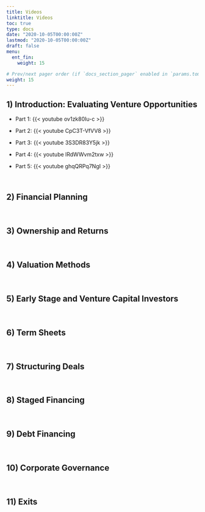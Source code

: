 ```yaml
---
title: Videos
linktitle: Videos
toc: true
type: docs
date: "2020-10-05T00:00:00Z"
lastmod: "2020-10-05T00:00:00Z"
draft: false
menu:
  ent_fin:
    weight: 15

# Prev/next pager order (if `docs_section_pager` enabled in `params.toml`)
weight: 15
--- 
```




## 1) Introduction: Evaluating Venture Opportunities

* Part 1: {{< youtube ov1zk80Iu-c >}}


* Part 2: {{< youtube CpC3T-VfVV8 >}}


* Part 3: {{< youtube 3S3DR83Y5jk >}}


* Part 4: {{< youtube lRdWWvm2txw >}}


* Part 5: {{< youtube ghqQRPq7NgI >}}



<br/>

## 2) Financial Planning


<br/>

## 3) Ownership and Returns



<br/>

## 4) Valuation Methods


<br/>



## 5) Early Stage and Venture Capital Investors


<br/>

## 6) Term Sheets



<br/>

## 7) Structuring Deals



<br/>

## 8) Staged Financing



<br/>

## 9) Debt Financing


<br/>

## 10) Corporate Governance


<br/>

## 11) Exits



<br/>
